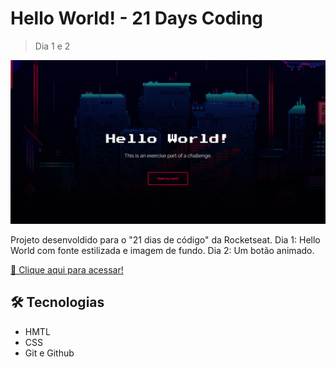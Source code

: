 # Hello World! - 21 Days Coding

> Dia 1 e 2

![preview](./.github/preview.png)

Projeto desenvoldido para o "21 dias de código" da Rocketseat. Dia 1: Hello World com fonte estilizada e imagem de fundo. Dia 2: Um botão animado.

[🔗 Clique aqui para acessar!](https://jotalimas.github.io/21days-coding/)

## 🛠 Tecnologias

- HMTL
- CSS
- Git e Github
